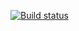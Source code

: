 [![Build status](https://ci.appveyor.com/api/projects/status/8lqg6wjiw20uhq11?svg=true)](https://ci.appveyor.com/project/AspireVX15/patterns)